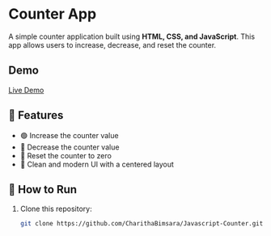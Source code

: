# Counter App

A simple counter application built using **HTML, CSS, and JavaScript**. This app allows users to increase, decrease, and reset the counter.

## Demo

[Live Demo](https://charithabimsara.github.io/Javascript-Counter/)

## 📌 Features
- 🟢 Increase the counter value
- 🔴 Decrease the counter value
- 🔄 Reset the counter to zero
- 🎨 Clean and modern UI with a centered layout


## 🚀 How to Run
1. Clone this repository:
   ```sh
   git clone https://github.com/CharithaBimsara/Javascript-Counter.git
